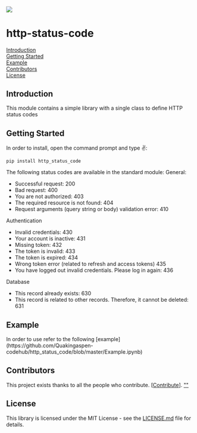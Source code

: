 <h6 align="left">
    <img src="https://cdnquakingaspen.s3.eu-central-1.amazonaws.com/quaking+aspen+logo+teal+full-02.png"  />
</h6>

# http-status-code
[Introduction](#Introduction)\
[Getting Started](#Started)\
[Example](#Example)\
[Contributors](#Contributors)\
[License](#License)
<h2 id="Introduction">Introduction</h2>
This module contains a simple library with a single class to define HTTP status codes
 
<h2 id="Started">Getting Started</h2>
In order to install, open the command prompt and type ✌️:

```
pip install http_status_code
```

The following status codes are available in the standard module:
General:
- Successful request: 																200
- Bad request:																		400
- You are not authorized:	            				 							403
- The required resource is not found:												404
- Request arguments (query string or body) validation error: 	            		410

Authentication
- Invalid credentials:																430
- Your account is inactive:															431
- Missing token:																	432
- The token is invalid:																433
- The token is expired:																434
- Wrong token error (related to refresh and access tokens)                          435
- You have logged out invalid credentials. Please log in again:						436

Database
- This record already exists:														630
- This record is related to other records. Therefore, it cannot be deleted:			631
<h2 id="Example">Example</h2>
In order to use refer to the following [example](https://github.com/Quakingaspen-codehub/http_status_code/blob/master/Example.ipynb)

<h2 id="">Contributors</h2>

This project exists thanks to all the people who contribute. [[Contribute](CONTRIBUTING.md)].
<a href="https://github.com/Quakingaspen-codehub/aws_ses_service/graphs/contributors">
""
</a>

<h2 id="License">License</h2>

This library is licensed under the MIT License - see the [LICENSE.md](LICENSE) file for details.

